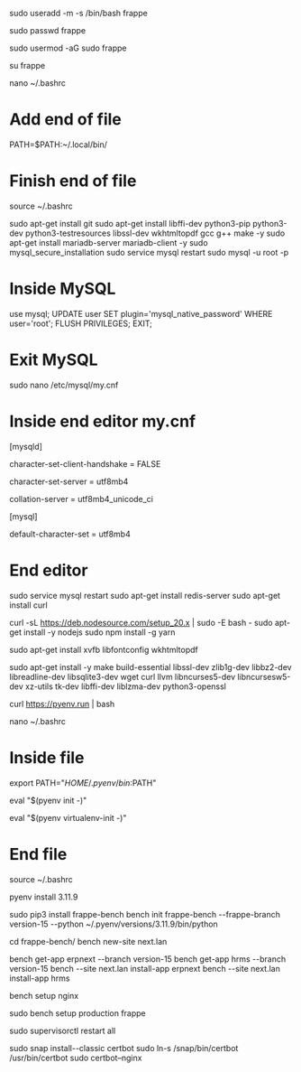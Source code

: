 sudo useradd -m -s /bin/bash frappe

sudo passwd frappe

sudo usermod -aG sudo frappe

su frappe

nano ~/.bashrc
# Add end of file
PATH=$PATH:~/.local/bin/
# Finish end of file

source ~/.bashrc

sudo apt-get install git
sudo apt-get install libffi-dev python3-pip python3-dev python3-testresources libssl-dev wkhtmltopdf gcc g++ make -y
sudo apt-get install mariadb-server mariadb-client -y
sudo mysql_secure_installation
sudo service mysql restart
sudo mysql -u root -p
# Inside MySQL
use mysql;
UPDATE user SET plugin='mysql_native_password' WHERE user='root';
FLUSH PRIVILEGES;
EXIT;
# Exit MySQL

sudo nano /etc/mysql/my.cnf
# Inside end editor my.cnf

[mysqld]

character-set-client-handshake = FALSE

character-set-server = utf8mb4

collation-server = utf8mb4_unicode_ci

[mysql]

default-character-set = utf8mb4

# End editor

sudo service mysql restart
sudo apt-get install redis-server
sudo apt-get install curl

curl -sL https://deb.nodesource.com/setup_20.x | sudo -E bash -
sudo apt-get install -y nodejs
sudo npm install -g yarn

sudo apt-get install xvfb libfontconfig wkhtmltopdf

sudo apt-get install -y make build-essential libssl-dev zlib1g-dev libbz2-dev libreadline-dev libsqlite3-dev wget curl llvm libncurses5-dev libncursesw5-dev xz-utils tk-dev libffi-dev liblzma-dev python3-openssl

curl https://pyenv.run | bash

nano ~/.bashrc
# Inside file

export PATH="$HOME/.pyenv/bin:$PATH"

eval "$(pyenv init -)"

eval "$(pyenv virtualenv-init -)"

# End file

source ~/.bashrc

pyenv install 3.11.9

sudo pip3 install frappe-bench
bench init frappe-bench --frappe-branch version-15 --python ~/.pyenv/versions/3.11.9/bin/python

cd frappe-bench/
bench new-site next.lan

bench get-app erpnext --branch version-15
bench get-app hrms --branch version-15
bench --site next.lan install-app erpnext
bench --site next.lan install-app hrms

bench setup nginx

sudo bench setup production frappe


sudo supervisorctl restart all






sudo snap install--classic certbot
sudo ln-s /snap/bin/certbot /usr/bin/certbot
sudo certbot–nginx
